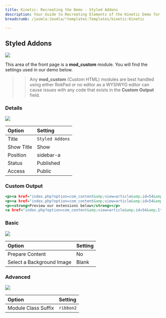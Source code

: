 ```yaml
---
title: Kinetic: Recreating the Demo - Styled Addons
description: Your Guide to Recreating Elements of the Kinetic Demo for Joomla
breadcrumb: /joomla:Joomla/!templates:Templates/kinetic:Kinetic

---
```


Styled Addons
-----

![][demo]

This area of the front page is a **mod_custom** module. You will find the settings used in our demo below.

>> Any **mod_custom** (Custom HTML) modules are best handled using either RokPad or no editor as a WYSIWYG editor can cause issues with any code that exists in the **Custom Output** field.

### Details

![][demo2]

| Option     | Setting               |
| :--------- | :-------------------- |
| Title      | `Styled Addons`       |
| Show Title | Show                  |
| Position   | sidebar-a             |
| Status     | Published             |
| Access     | Public                |

### Custom Output

~~~ .html
<p><a href="index.php?option=com_content&amp;view=article&amp;id=54&amp;Itemid=161"><strong>Extensions</strong></a>  are an important aspect of any Joomla site, and Kinetic has styled integrated for many of our RocketTheme extensions such as <em>RokStories, RokAjaxSearch, RokTabs, &amp; RokNewsPager</em></p>
<p><a href="index.php?option=com_content&amp;view=article&amp;id=54&amp;Itemid=161">Download</a> our addons <a href="index.php?option=com_content&amp;view=article&amp;id=54&amp;Itemid=161">Today</a></p>
<p><strong>Preview our extensions below</strong></p>
<a href="index.php?option=com_content&amp;view=article&amp;id=54&amp;Itemid=161"><img src="images/stories/demo/frontpage/extensions.png" alt="Extensions" /></a>
~~~

### Basic

![][demo3]

| Option                    | Setting |
| :------------------------ | :------ |
| Prepare Content           | No      |
| Select a Background Image | Blank   |

### Advanced

![][demo4]

| Option              | Setting    |
| :------------------ | :--------- |
| Module Class Suffix | `ribbon2`  |

[demo]: assets/demo_4.jpeg
[demo2]: assets/demo_4a.jpeg
[demo3]: assets/demo_4b.jpeg
[demo4]: assets/demo_4c.jpeg


